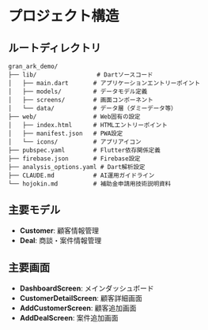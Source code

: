 # プロジェクト構造

## ルートディレクトリ
```
gran_ark_demo/
├── lib/                 # Dartソースコード
│   ├── main.dart       # アプリケーションエントリーポイント
│   ├── models/         # データモデル定義
│   ├── screens/        # 画面コンポーネント
│   └── data/           # データ層（ダミーデータ等）
├── web/                # Web固有の設定
│   ├── index.html      # HTMLエントリーポイント
│   ├── manifest.json   # PWA設定
│   └── icons/          # アプリアイコン
├── pubspec.yaml        # Flutter依存関係定義
├── firebase.json       # Firebase設定
├── analysis_options.yaml # Dart解析設定
├── CLAUDE.md           # AI運用ガイドライン
└── hojokin.md          # 補助金申請用技術説明資料
```

## 主要モデル
- **Customer**: 顧客情報管理
- **Deal**: 商談・案件情報管理

## 主要画面
- **DashboardScreen**: メインダッシュボード
- **CustomerDetailScreen**: 顧客詳細画面
- **AddCustomerScreen**: 顧客追加画面
- **AddDealScreen**: 案件追加画面
